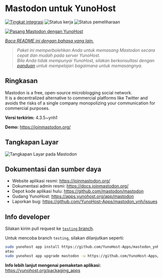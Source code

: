 <!--
N.B.: README ini dibuat secara otomatis oleh <https://github.com/YunoHost/apps/tree/master/tools/readme_generator>
Ini TIDAK boleh diedit dengan tangan.
-->

# Mastodon untuk YunoHost

[![Tingkat integrasi](https://apps.yunohost.org/badge/integration/mastodon)](https://ci-apps.yunohost.org/ci/apps/mastodon/)
![Status kerja](https://apps.yunohost.org/badge/state/mastodon)
![Status pemeliharaan](https://apps.yunohost.org/badge/maintained/mastodon)

[![Pasang Mastodon dengan YunoHost](https://install-app.yunohost.org/install-with-yunohost.svg)](https://install-app.yunohost.org/?app=mastodon)

*[Baca README ini dengan bahasa yang lain.](./ALL_README.md)*

> *Paket ini memperbolehkan Anda untuk memasang Mastodon secara cepat dan mudah pada server YunoHost.*  
> *Bila Anda tidak mempunyai YunoHost, silakan berkonsultasi dengan [panduan](https://yunohost.org/install) untuk mempelajari bagaimana untuk memasangnya.*

## Ringkasan

Mastodon is a free, open-source microblogging social network.  
It is a decentralized alternative to commercial platforms like Twitter and avoids the risks of a single company monopolizing your communication for commercial purposes.


**Versi terkirim:** 4.3.5~ynh1

**Demo:** <https://joinmastodon.org/>

## Tangkapan Layar

![Tangkapan Layar pada Mastodon](./doc/screenshots/mastodon.png)

## Dokumentasi dan sumber daya

- Website aplikasi resmi: <https://joinmastodon.org/>
- Dokumentasi admin resmi: <https://docs.joinmastodon.org/>
- Depot kode aplikasi hulu: <https://github.com/mastodon/mastodon>
- Gudang YunoHost: <https://apps.yunohost.org/app/mastodon>
- Laporkan bug: <https://github.com/YunoHost-Apps/mastodon_ynh/issues>

## Info developer

Silakan kirim pull request ke [`testing` branch](https://github.com/YunoHost-Apps/mastodon_ynh/tree/testing).

Untuk mencoba branch `testing`, silakan dilanjutkan seperti:

```bash
sudo yunohost app install https://github.com/YunoHost-Apps/mastodon_ynh/tree/testing --debug
atau
sudo yunohost app upgrade mastodon -u https://github.com/YunoHost-Apps/mastodon_ynh/tree/testing --debug
```

**Info lebih lanjut mengenai pemaketan aplikasi:** <https://yunohost.org/packaging_apps>
